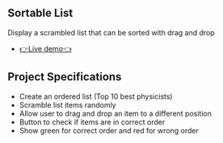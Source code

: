 ## Sortable List

Display a scrambled list that can be sorted with drag and drop

- [👉Live demo👈](https://fathyElgazzar.github.io/JS-mini-projects/sortable-list)

## Project Specifications

- Create an ordered list (Top 10 best physicists)
- Scramble list items randomly
- Allow user to drag and drop an item to a different position
- Button to check if items are in correct order
- Show green for correct order and red for wrong order
